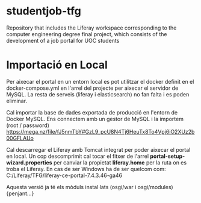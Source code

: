 # studentjob-tfg
Repository that includes the Liferay workspace corresponding to the computer engineering degree final project, which consists of the development of a job portal for UOC students

# Importació en Local

Per aixecar el portal en un entorn local es pot utilitzar el docker definit en el docker-compose.yml en l'arrel del projecte per aixecar el servidor de MySQL. La resta de serveis (liferay i elasticsearch) no fan falta i es poden eliminar.

Cal importar la base de dades exportada de producció en l'entorn de Docker MySQL. Ens connectem amb un gestor de MySQL i la importem (root / password)
https://mega.nz/file/fJ5nmTbY#GzL9_pcU8N4Tj6HeuTx8To4Vpj6iO2XUz2b00GFLAUo

Cal descarregar el Liferay amb Tomcat integrat per poder aixecar el portal en local. Un cop descomprimit cal tocar el fitxer de l'arrel **portal-setup-wizard.properties** per canviar la propietat **liferay.home** per la ruta on es troba el Liferay. En cas de ser Windows ha de ser quelcom com: 
C:/Liferay/TFG/liferay-ce-portal-7.4.3.46-ga46

Aquesta versió ja té els mòduls instal·lats (osgi/war i osgi/modules)
{penjant...}

